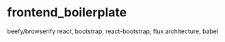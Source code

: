 # frontend_boilerplate
beefy/browserify react, bootstrap, react-bootstrap, flux architecture, babel
